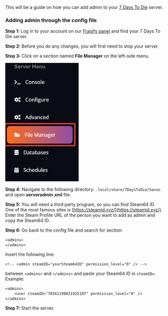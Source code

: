 This will be a guide on how you can add admin to your [7 Days To Die](https://fragnet.net/games/7d2d) server.

### **Adding admin through the config file**

**Step 1:** Log in to your account on our [Fragify panel](https://panel.fragify.net/auth/login) and find your 7 Days To Die server.

**Step 2:** Before you do any changes, you will first need to stop your server.  

**Step 3:** Click on a section named **File Manager** on the left-side menu.

![File Manager](images/file-manager.png)  

**Step 4:** Navigate to the following directory: `.local/share/7DaysToDie/Saves` and open **serveradmin.xml** file. 

**Step 5:** You will need a third party program, so you can find Steam64 ID. One of the most famous sites is [https://steamid.xyz/](https://steamid.xyz/). Enter the Steam Profile URL of the person you want to add as admin and copy the Steam64 ID.  

**Step 6:** Go back to the config file and search for section:
```
<admins>
</admins>
```
Insert the following line:
```
<!-- <admin steamID="yourSteam64ID" permission_level="0" /> -->
``` 
between `<admins>` and `</admins>` and paste your Steam64 ID in `steamID=`.
Example:
```
<admins>
    <user steamID="76561198021925107" permission_level="0" />
</admins>
```
**Step 7:** Start the server.